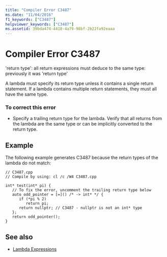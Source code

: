 ```yaml
---
title: "Compiler Error C3487"
ms.date: "11/04/2016"
f1_keywords: ["C3487"]
helpviewer_keywords: ["C3487"]
ms.assetid: 39bda474-4418-4a79-98bf-2b22fa92eaaa
---
```

# Compiler Error C3487

'return type': all return expressions must deduce to the same type: previously it was 'return type'

A lambda must specify its return type unless it contains a single return statement. If a lambda contains multiple return statements, they must all have the same type.

### To correct this error

- Specify a trailing return type for the lambda. Verify that all returns from the lambda are the same type or can be implicitly converted to the return type.

## Example

The following example generates C3487 because the return types of the lambda do not match:

```
// C3487.cpp
// Compile by using: cl /c /W4 C3487.cpp

int* test(int* pi) {
   // To fix the error, uncomment the trailing return type below
   auto odd_pointer = [=]() /* -> int* */ {
      if (*pi % 2)
         return pi;
      return nullptr; // C3487 - nullptr is not an int* type
   };
   return odd_pointer();
}
```

## See also

- [Lambda Expressions](../../cpp/lambda-expressions-in-cpp.md)
